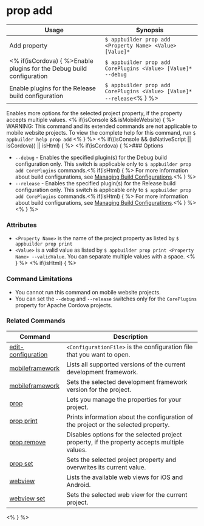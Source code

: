 prop add
==========

Usage | Synopsis
------|-------
Add property | `$ appbuilder prop add <Property Name> <Value> [Value]*`
<% if(isCordova) { %>Enable plugins for the Debug build configuration | `$ appbuilder prop add CorePlugins <Value> [Value]* --debug`
Enable plugins for the Release build configuration | `$ appbuilder prop add CorePlugins <Value> [Value]* --release`<% } %> 

Enables more options for the selected project property, if the property accepts multiple values. 
<% if(isConsole && isMobileWebsite) { %>
WARNING: This command and its extended commands are not applicable to mobile website projects. To view the complete help for this command, run `$ appbuilder help prop add`
<% } %>
<% if((isConsole && (isNativeScript || isCordova)) || isHtml) { %>
<% if(isCordova) { %>### Options

* `--debug` - Enables the specified plugin(s) for the Debug build configuration only. This switch is applicable only to `$ appbuilder prop add CorePlugins` commands.<% if(isHtml) { %> For more information about build configurations, see [Managing Build Configurations](http://docs.telerik.com/platform/appbuilder/build-configurations/overview).<% } %>
* `--release` - Enables the specified plugin(s) for the Release build configuration only. This switch is applicable only to `$ appbuilder prop add CorePlugins` commands.<% if(isHtml) { %> For more information about build configurations, see [Managing Build Configurations](http://docs.telerik.com/platform/appbuilder/build-configurations/overview).<% } %>
<% } %>
### Attributes
* `<Property Name>` is the name of the project property as listed by `$ appbuilder prop print`
* `<Value>` is a valid value as listed by `$ appbuilder prop print <Property Name> --validValue`. You can separate multiple values with a space.
<% } %> 
<% if(isHtml) { %>
### Command Limitations

* You cannot run this command on mobile website projects.
* You can set the `--debug` and `--release` switches only for the `CorePlugins` property for Apache Cordova projects.

### Related Commands

Command | Description
----------|----------
[edit-configuration](edit-configuration.html) | `<ConfigurationFile>` is the configuration file that you want to open.
[mobileframework](mobileframework.html) | Lists all supported versions of the current development framework.
[mobileframework](mobileframework.html) | Sets the selected development framework version for the project.
[prop](prop.html) | Lets you manage the properties for your project.
[prop print](prop-print.html) | Prints information about the configuration of the project or the selected property.
[prop remove](prop-remove.html) | Disables options for the selected project property, if the property accepts multiple values.
[prop set](prop-set.html) | Sets the selected project property and overwrites its current value.
[webview](webview.html) | Lists the available web views for iOS and Android.
[webview set](webview-set.html) | Sets the selected web view for the current project.
<% } %>